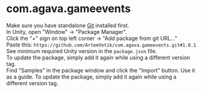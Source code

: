 # com.agava.gameevents
  
Make sure you have standalone [Git](https://git-scm.com/downloads) installed first.  
In Unity, open "Window" -> "Package Manager".  
Click the "+" sign on top left corner -> "Add package from git URL..."  
Paste this: `https://github.com/ArtemVetik/com.agava.gameevents.git#1.0.1`  
See minimum required Unity version in the `package.json` file.  
To update the package, simply add it again while using a different version tag.  
Find "Samples" in the package window and click the "Import" button. Use it as a guide.
To update the package, simply add it again while using a different version tag.  
